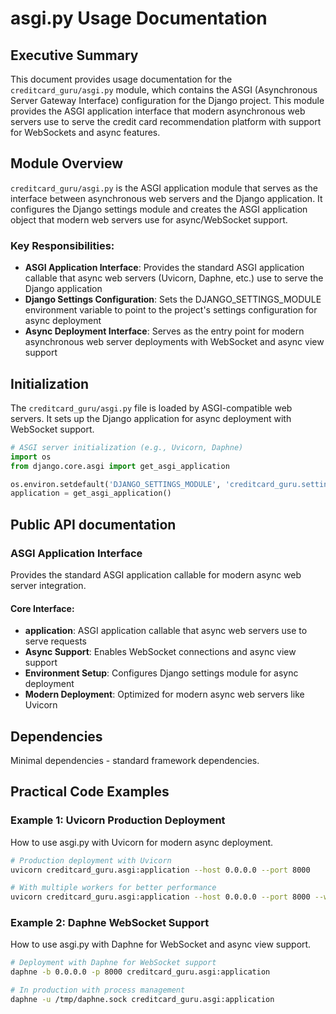 # asgi.py Usage Documentation

## Executive Summary
This document provides usage documentation for the `creditcard_guru/asgi.py` module, which contains the ASGI (Asynchronous Server Gateway Interface) configuration for the Django project. This module provides the ASGI application interface that modern asynchronous web servers use to serve the credit card recommendation platform with support for WebSockets and async features.

## Module Overview
`creditcard_guru/asgi.py` is the ASGI application module that serves as the interface between asynchronous web servers and the Django application. It configures the Django settings module and creates the ASGI application object that modern web servers use for async/WebSocket support.

### Key Responsibilities:
- **ASGI Application Interface**: Provides the standard ASGI application callable that async web servers (Uvicorn, Daphne, etc.) use to serve the Django application
- **Django Settings Configuration**: Sets the DJANGO_SETTINGS_MODULE environment variable to point to the project's settings configuration for async deployment
- **Async Deployment Interface**: Serves as the entry point for modern asynchronous web server deployments with WebSocket and async view support


## Initialization
The `creditcard_guru/asgi.py` file is loaded by ASGI-compatible web servers. It sets up the Django application for async deployment with WebSocket support.

```python
# ASGI server initialization (e.g., Uvicorn, Daphne)
import os
from django.core.asgi import get_asgi_application

os.environ.setdefault('DJANGO_SETTINGS_MODULE', 'creditcard_guru.settings')
application = get_asgi_application()
```

## Public API documentation

### ASGI Application Interface
Provides the standard ASGI application callable for modern async web server integration.

#### Core Interface:
- **application**: ASGI application callable that async web servers use to serve requests
- **Async Support**: Enables WebSocket connections and async view support
- **Environment Setup**: Configures Django settings module for async deployment
- **Modern Deployment**: Optimized for modern async web servers like Uvicorn

## Dependencies
Minimal dependencies - standard framework dependencies.

## Practical Code Examples

### Example 1: Uvicorn Production Deployment
How to use asgi.py with Uvicorn for modern async deployment.

```bash
# Production deployment with Uvicorn
uvicorn creditcard_guru.asgi:application --host 0.0.0.0 --port 8000

# With multiple workers for better performance
uvicorn creditcard_guru.asgi:application --host 0.0.0.0 --port 8000 --workers 4
```

### Example 2: Daphne WebSocket Support
How to use asgi.py with Daphne for WebSocket and async view support.

```bash
# Deployment with Daphne for WebSocket support
daphne -b 0.0.0.0 -p 8000 creditcard_guru.asgi:application

# In production with process management
daphne -u /tmp/daphne.sock creditcard_guru.asgi:application
```

